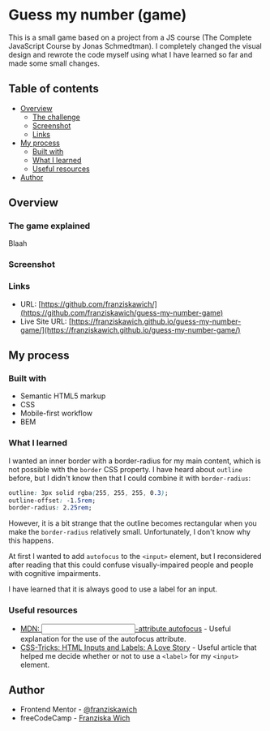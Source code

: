 # Guess my number (game)

This is a small game based on a project from a JS course (The Complete JavaScript Course by Jonas Schmedtman). I completely changed the visual design and rewrote the code myself using what I have learned so far and made some small changes.

## Table of contents

- [Overview](#overview)
  - [The challenge](#the-challenge)
  - [Screenshot](#screenshot)
  - [Links](#links)
- [My process](#my-process)
  - [Built with](#built-with)
  - [What I learned](#what-i-learned)
  - [Useful resources](#useful-resources)
- [Author](#author)

## Overview

### The game explained

Blaah

### Screenshot

### Links

- URL: [https://github.com/franziskawich/](https://github.com/franziskawich/guess-my-number-game)
- Live Site URL: [https://franziskawich.github.io/guess-my-number-game/](https://franziskawich.github.io/guess-my-number-game/)

## My process

### Built with

- Semantic HTML5 markup
- CSS
- Mobile-first workflow
- BEM

### What I learned

I wanted an inner border with a border-radius for my main content, which is not possible with the `border` CSS property. I have heard about `outline` before, but I didn't know then that I could combine it with `border-radius`:

```css
outline: 3px solid rgba(255, 255, 255, 0.3);
outline-offset: -1.5rem;
border-radius: 2.25rem;
```

However, it is a bit strange that the outline becomes rectangular when you make the `border-radius` relatively small. Unfortunately, I don't know why this happens.

At first I wanted to add `autofocus` to the `<input>` element, but I reconsidered after reading that this could confuse visually-impaired people and people with cognitive impairments.

I have learned that it is always good to use a label for an input.

### Useful resources

- [MDN: <input>-attribute autofocus](https://developer.mozilla.org/en-US/docs/Web/HTML/Element/input#attr-autofocus) - Useful explanation for the use of the autofocus attribute.
- [CSS-Tricks: HTML Inputs and Labels: A Love Story](https://css-tricks.com/html-inputs-and-labels-a-love-story/) - Useful article that helped me decide whether or not to use a `<label>` for my `<input>` element.

## Author

- Frontend Mentor - [@franziskawich](https://www.frontendmentor.io/profile/franziskawich)
- freeCodeCamp - [Franziska Wich](https://www.freecodecamp.org/franziska-wich)
